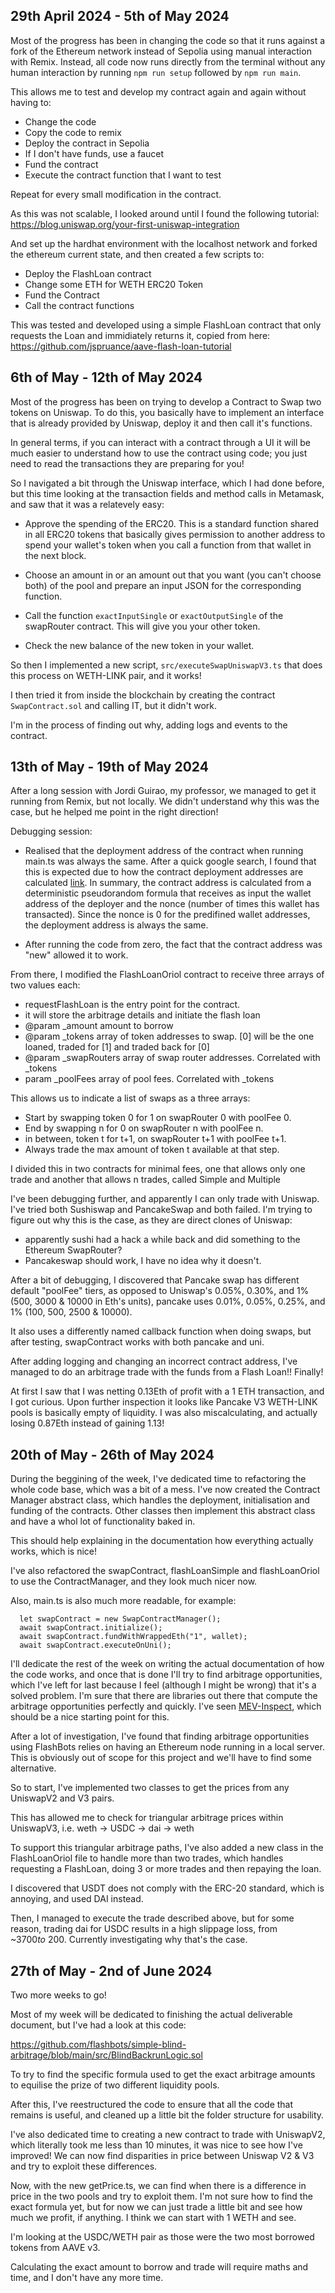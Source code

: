 ## 29th April 2024 - 5th of May 2024

Most of the progress has been in changing the code so that it runs against a fork of the Ethereum network instead of Sepolia using manual interaction with Remix. Instead, all code now runs directly from the terminal without any human interaction by running `npm run setup` followed by `npm run main`.

This allows me to test and develop my contract again and again without having to:
- Change the code
- Copy the code to remix
- Deploy the contract in Sepolia
- If I don't have funds, use a faucet
- Fund the contract
- Execute the contract function that I want to test

Repeat for every small modification in the contract.

As this was not scalable, I looked around until I found the following tutorial:
https://blog.uniswap.org/your-first-uniswap-integration

And set up the hardhat environment with the localhost network and forked the ethereum current state, and then created a few scripts to:

- Deploy the FlashLoan contract
- Change some ETH for WETH ERC20 Token
- Fund the Contract
- Call the contract functions

This was tested and developed using a simple FlashLoan contract that only requests the Loan and immidiately returns it, copied from here:
https://github.com/jspruance/aave-flash-loan-tutorial

## 6th of May - 12th of May 2024

Most of the progress has been on trying to develop a Contract to Swap two tokens on Uniswap. To do this, you basically have to
implement an interface that is already provided by Uniswap, deploy it and then call it's functions.

In general terms, if you can interact with a contract through a UI it will be much easier to understand how to use the contract
using code; you just need to read the transactions they are preparing for you!

So I navigated a bit through the Uniswap interface, which I had done before, but this time looking at the transaction fields and
method calls in Metamask, and saw that it was a relatevely easy:

- Approve the spending of the ERC20. This is a standard function shared in all ERC20 tokens that basically gives permission to another
address to spend your wallet's token when you call a function from that wallet in the next block.

- Choose an amount in or an amount out that you want (you can't choose both) of the pool and prepare an input JSON for the corresponding function.

- Call the function `exactInputSingle` or `exactOutputSingle` of the swapRouter contract. This will give you your other token.

- Check the new balance of the new token in your wallet.


So then I implemented a new script, `src/executeSwapUniswapV3.ts` that does this process on WETH-LINK pair, and it works!

I then tried it from inside the blockchain by creating the contract `SwapContract.sol` and calling IT, but it didn't work.

I'm in the process of finding out why, adding logs and events to the contract.

## 13th of May - 19th of May 2024

After a long session with Jordi Guirao, my professor, we managed to get it running from Remix, but not locally. We didn't understand why this was the case, but he helped me point in the right direction!

Debugging session:
- Realised that the deployment address of the contract when running main.ts was always the same. After a quick google search, I found that this is
expected due to how the contract deployment addresses are calculated [link](https://ethereum.stackexchange.com/questions/17927/how-to-deploy-smart-contract-in-predefined-contract-address-in-private-ethereum). In summary, the contract address is calculated from a deterministic pseudorandom formula that receives as input the wallet address of the deployer and the nonce (number of times this wallet has transacted). Since the nonce is 0 for the predifined wallet addresses, the deployment address is always the same.

- After running the code from zero, the fact that the contract address was "new" allowed it to work.

From there, I modified the FlashLoanOriol contract to receive three arrays of two values each:

- requestFlashLoan is the entry point for the contract.
- it will store the arbitrage details and initiate the flash loan
- @param _amount amount to borrow
- @param _tokens array of token addresses to swap. [0] will be the one loaned, traded for [1] and traded back for [0]
- @param _swapRouters array of swap router addresses. Correlated with _tokens
- param _poolFees array of pool fees. Correlated with _tokens

This allows us to indicate a list of swaps as a three arrays:

- Start by swapping token 0 for 1 on swapRouter 0 with poolFee 0.
- End by swapping n for 0 on swapRouter n with poolFee n.
- in between, token t for t+1, on swapRouter t+1 with poolFee t+1.
- Always trade the max amount of token t available at that step.

I divided this in two contracts for minimal fees, one that allows only one trade and another that allows n trades, called Simple and Multiple


I've been debugging further, and apparently I can only trade with Uniswap. I've tried both Sushiswap and PancakeSwap and both failed.
I'm trying to figure out why this is the case, as they are direct clones of Uniswap:
- apparently sushi had a hack a while back and did something to the Ethereum SwapRouter?
- Pancakeswap should work, I have no idea why it doesn't.

After a bit of debugging, I discovered that Pancake swap has different default "poolFee" tiers, as opposed to Uniswap's 0.05%, 0.30%, and 1% (500, 3000 & 10000 in Eth's units), pancake uses 0.01%, 0.05%, 0.25%, and 1% (100, 500, 2500 & 10000).

It also uses a differently named callback function when doing swaps, but after testing, swapContract works with both pancake and uni.

After adding logging and changing an incorrect contract address, I've managed to do an arbitrage trade with the funds from a Flash Loan!! Finally!

At first I saw that I was netting 0.13Eth of profit with a 1 ETH transaction, and I got curious. Upon further inspection it looks like Pancake V3 WETH-LINK pools is basically empty of liquidity. I was also miscalculating, and actually losing 0.87Eth instead of gaining 1.13!


## 20th of May - 26th of May 2024

During the beggining of the week, I've dedicated time to refactoring the whole code base, which was a bit of a mess. I've now created the Contract Manager abstract class, which handles the deployment, initialisation and funding of the contracts. Other classes then implement this abstract class and have a whol lot of functionality baked in.

This should help explaining in the documentation how everything actually works, which is nice!

I've also refactored the swapContract, flashLoanSimple and flashLoanOriol to use the ContractManager, and they look much nicer now.

Also, main.ts is also much more readable, for example:

```
  let swapContract = new SwapContractManager();
  await swapContract.initialize();
  await swapContract.fundWithWrappedEth("1", wallet);
  await swapContract.executeOnUni();
```

I'll dedicate the rest of the week on writing the actual documentation of how the code works, and once that is done I'll try to find arbitrage opportunities, which I've left for last because I feel (although I might be wrong) that it's a solved problem. I'm sure that there are libraries out there that compute the arbitrage opportunities perfectly and quickly. I've seen [MEV-Inspect](https://docs.flashbots.net/flashbots-data/mev-inspect-py/quick-start), which should be a nice starting point for this.

After a lot of investigation, I've found that finding arbitrage opportunities using FlashBots relies on having an Ethereum node running in a local server. This is obviously out of scope for this project and we'll have to find some alternative.

So to start, I've implemented two classes to get the prices from any UniswapV2 and V3 pairs.

This has allowed me to check for triangular arbitrage prices within UniswapV3, i.e. weth -> USDC -> dai -> weth

To support this triangular arbitrage paths, I've also added a new class in the FlashLoanOriol file to handle more than two trades, which handles requesting a FlashLoan, doing 3 or more trades and then repaying the loan.

I discovered that USDT does not comply with the ERC-20 standard, which is annoying, and used DAI instead.

Then, I managed to execute the trade described above, but for some reason, trading dai for USDC results in a high slippage loss, from ~$3700 to ~$200. Currently investigating why that's the case.


## 27th of May - 2nd of June 2024

Two more weeks to go!

Most of my week will be dedicated to finishing the actual deliverable document, but I've had a look at this code:

https://github.com/flashbots/simple-blind-arbitrage/blob/main/src/BlindBackrunLogic.sol

To try to find the specific formula used to get the exact arbitrage amounts to equilise the prize of two different liquidity pools.

After this, I've reestructured the code to ensure that all the code that remains is useful, and cleaned up a little bit the folder structure for usability.

I've also dedicated time to creating a new contract to trade with UniswapV2, which literally took me less than 10 minutes, it was nice to see how I've improved! We can now find disparities in price between Uniswap V2 & V3 and try to exploit these differences.

Now, with the new getPrice.ts, we can find when there is a difference in price in the two pools and try to exploit them. I'm not sure how to find the exact formula yet, but for now we can just trade a little bit and see how much we profit, if anything. I think we can start with 1 WETH and see.

I'm looking at the USDC/WETH pair as those were the two most borrowed tokens from AAVE v3.

Calculating the exact amount to borrow and trade will require maths and time, and I don't have any more time.

